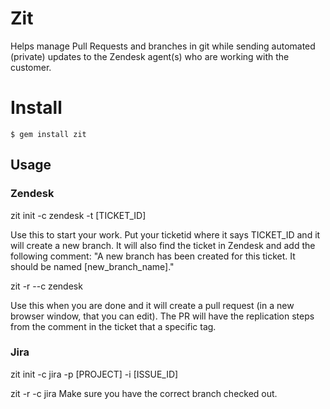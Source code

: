 # Zit

Helps manage Pull Requests and branches in git while sending automated (private) updates to the Zendesk agent(s) who are working with the customer.

# Install

    $ gem install zit

## Usage
### Zendesk
zit init -c zendesk -t [TICKET\_ID]

Use this to start your work. Put your ticketid where it says TICKET\_ID and it will create a new branch. It will also find the ticket in Zendesk and add the following comment: "A new branch has been created for this ticket. It should be named [new\_branch\_name]."

zit -r --c zendesk

Use this when you are done and it will create a pull request (in a new browser window, that you can edit). The PR will have the replication steps from the comment in the ticket that a specific tag.

### Jira
zit init -c jira -p [PROJECT] -i [ISSUE\_ID]

zit -r -c jira
Make sure you have the correct branch checked out.
